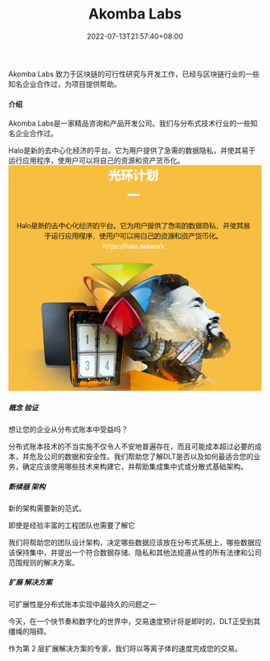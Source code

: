 ﻿---
weight: 
title: "Akomba Labs"
description: "Akomba Labs 致力于区块链的可行性研究与开发工作，已经与区块链行业的一些知名企业合作过，为项目提供帮助"
date: 2022-07-13T21:57:40+08:00
lastmod: 2022-07-14T16:45:40+08:00
draft: false
authors: ["MineW"]
featuredImage: "akomba-labs.jpg"
link: "https://akomba.com/"
tags: ["研究机构","Akomba Labs"]
categories: ["navigation"]
navigation: ["研究机构"]
lightgallery: true
toc: true
pinned: false
recommend: false
recommend1: false
---
Akomba Labs 致力于区块链的可行性研究与开发工作，已经与区块链行业的一些知名企业合作过，为项目提供帮助。

#### 介绍

Akomba Labs是一家精品咨询和产品开发公司。我们与分布式技术行业的一些知名企业合作过。

Halo是新的去中心化经济的平台。它为用户提供了急需的数据隐私，并使其易于运行应用程序，使用户可以将自己的资源和资产货币化。![42](42.png)

##### 概念 验证

想让您的企业从分布式账本中受益吗？

分布式账本技术的不当实施不仅令人不安地普遍存在，而且可能成本超过必要的成本，并危及公司的数据和安全性。我们帮助您了解DLT是否以及如何最适合您的业务，确定应该使用哪些技术来构建它，并帮助集成集中式或分散式基础架构。

##### 断续器 架构

新的架构需要新的范式。

即使是经验丰富的工程团队也需要了解它

我们将帮助您的团队设计架构，决定哪些数据应该放在分布式系统上，哪些数据应该保持集中，并提出一个符合数据存储、隐私和其他法规遵从性的所有法律和公司范围规则的解决方案。

##### 扩展 解决方案

可扩展性是分布式账本实现中最持久的问题之一

今天，在一个快节奏和数字化的世界中，交易速度预计将是即时的，DLT正受到其缰绳的阻碍。

作为第 2 层扩展解决方案的专家，我们将以等离子体的速度完成您的交易。